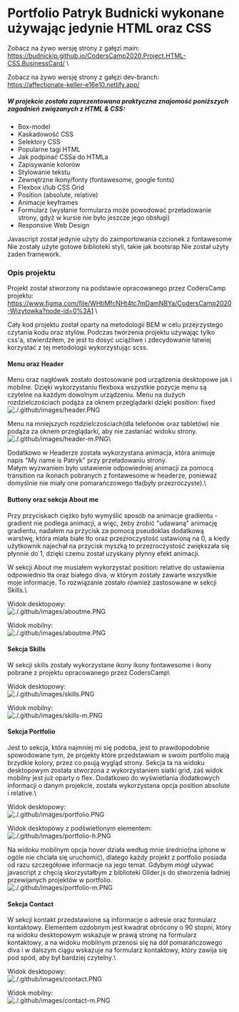 # Portfolio Patryk Budnicki wykonane używając jedynie HTML oraz CSS

Zobacz na żywo wersję strony z gałęzi main:\
https://budnickip.github.io/CodersCamp2020.Project.HTML-CSS.BusinessCard/ \

Zobacz na żywo wersję strony z gałęzi dev-branch:\
https://affectionate-keller-e16e10.netlify.app/



##### W projekcie została zaprezentowana praktyczna znajomość poniższych zagadnień związanych z HTML & CSS:
- Box-model
- Kaskadowość CSS
- Selektory CSS
- Popularne tagi HTML
- Jak podpinać CSSa do HTMLa
- Zapisywanie kolorów
- Stylowanie tekstu
- Zewnętrzne ikony/fonty (fontawesome, google fonts)
- Flexbox i/lub CSS Grid
- Position (absolute, relative)
- Animacje keyframes
- Formularz (wysłanie formularza może powodować przeładowanie strony, gdyż w kursie nie było jeszcze jego obsługi)
- Responsive Web Design

Javascript został jedynie użyty do zaimportowania czcionek z fontawesome
Nie zostały użyte gotowe biblioteki styli, takie jak bootsrap
Nie został użyty żaden framework.
  

### Opis projektu

Projekt został stworzony na podstawie opracowanego przez CodersCamp projektu:
https://www.figma.com/file/WHtiMfcNHt4tc7mDamNBYa/CodersCamp2020-Wizytowka?node-id=0%3A1 \


Cały kod projektu został oparty na metodologii BEM w celu przejrzystego czytania kodu oraz stylów.
Podczas tworzenia projektu używając tylko css'a, stwierdziłem, że jest to dosyć uciążliwe i zdecydowanie łatwiej
korzystać z tej metodologii wykorzystując scss.


#### Menu oraz Header

Menu oraz nagłówek zostało dostosowane pod urządzenia desktopowe jak i mobilne.
Dzięki wykorzystaniu flexboxa wszystkie pozycje menu są czytelne na każdym dowolnym urządzeniu.
Menu na dużych rozdzielczościach podąża za oknem przeglądarki dzięki position: fixed
![./.github/images/header.PNG](./.github/images/header.PNG)

Menu na mniejszych rozdzielczościach(dla telefonów oraz tabletów) nie podąża za oknem przeglądarki, aby nie zasłaniać widoku strony.\
![./.github/images/header-m.PNG](./.github/images/header-m.PNG)\

Dodatkowo w Headerze została wykorzystana animacja, która animuje napis "My name is Patryk" przy przeładowaniu strony.\
Małym wyzwaniem było ustawienie odpowiedniej animacji za pomocą transition na ikonach pobranych z fontawesome w headerze, ponieważ domyślnie
nie miały one pomarańczowego tła(były przezroczyste).\

#### Buttony oraz sekcja About me

Przy przyciskach ciężko było wymyślić sposób na animacje gradientu - gradient nie podlega animacji, a więc, żeby zrobić "udawaną" animację
gradientu, nadałem na przycisk za pomocą pseudoklas dodatkową warstwę, która miała białe tło oraz przezroczystość ustawioną na 0, a kiedy użytkownik najechał na przycisk myszką to przezroczystość zwiększała się płynnie do 1, dzięki czemu został uzyskany płynny efekt animacji.

W sekcji About me musiałem wykorzystać position: relative do ustawienia odpowiednio tła oraz białego diva, w którym zostały zawarte wszystkie
moje informacje. To rozwiązanie zostało również zastosowane w sekcji Skills.\

Widok desktopowy:\
![./.github/images/aboutme.PNG](./.github/images/aboutme.PNG)


Widok mobilny:\
![./.github/images/aboutme.PNG](./.github/images/aboutme-m.PNG)

#### Sekcja Skills

W sekcji skills zostały wykorzystane ikony ikony fontawesome i ikony pobrane z projektu opracowanego przez CodersCamp\

Widok desktopowy:\
![./.github/images/skills.PNG](./.github/images/skills.PNG)


Widok mobilny:\
![./.github/images/skills-m.PNG](./.github/images/skills-m.PNG)

#### Sekcja Portfolio

Jest to sekcja, która najmniej mi się podoba, jest to prawdopodobnie spowodowane tym, że projekty które przedstawiam w swoim portfolio
mają brzydkie kolory, przez co psują wygląd strony. Sekcja ta na widoku desktopowym została stworzona z wykorzystaniem siatki grid,
zaś widok mobilny jest już oparty o flex. Dodatkowo do wyświetlania dodatkowych informacji o danym projekcie, została wykorzystana opcja
position absolute i relative.\

Widok desktopowy:\
![./.github/images/portfolio.PNG](./.github/images/portfolio.PNG)


Widok desktopowy z podświetlonym elementem:\
![./.github/images/portfolio-h.PNG](./.github/images/portfolio-h.PNG)


Na widoku mobilnym opcja hover działa według mnie średnio(na iphone w ogóle nie chciała się uruchomić), dlatego każdy projekt z portfolio
posiada od razu szczegółowe informacje na jego temat. Gdybym mógł używać javascript z chęcią skorzystałbym z biblioteki Glider.js
do stworzenia ładniej przewijanych projektów w portfolio.\
![./.github/images/portfolio-m.PNG](./.github/images/portfolio-m.PNG)


#### Sekcja Contact

W sekcji kontakt przedstawione są informacje o adresie oraz formularz kontaktowy. Elementem ozdobnym jest kwadrat obrócony o 90 stopni,
który na widoku desktopowym wskazuje w prawą stronę na formularz kontaktowy, a na widoku mobilnym przenosi się na dół pomarańczowego diva
i w dalszym ciągu wskazuje na formularz kontaktowy, który zawija się pod spód, aby był bardziej czytelny.\

Widok desktopowy:\
![./.github/images/contact.PNG](./.github/images/contact.PNG) 


Widok mobilny:\
![./.github/images/contact-m.PNG](./.github/images/contact-m.PNG) 